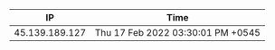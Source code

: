  | IP      | Time |
| ----------- | ----------- |
| 45.139.189.127      | Thu 17 Feb 2022 03:30:01 PM +0545       |
